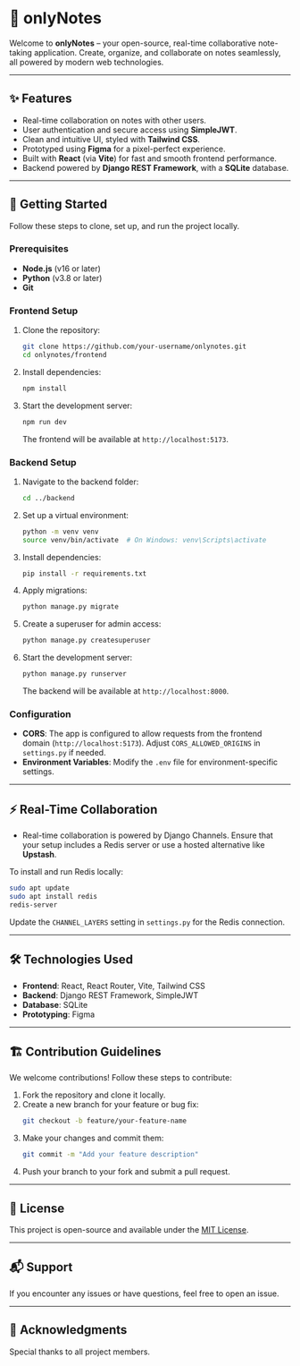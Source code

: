 # 📝 onlyNotes

Welcome to **onlyNotes** – your open-source, real-time collaborative note-taking application. Create, organize, and collaborate on notes seamlessly, all powered by modern web technologies.

---

## ✨ Features
- Real-time collaboration on notes with other users.
- User authentication and secure access using **SimpleJWT**.
- Clean and intuitive UI, styled with **Tailwind CSS**.
- Prototyped using **Figma** for a pixel-perfect experience.
- Built with **React** (via **Vite**) for fast and smooth frontend performance.
- Backend powered by **Django REST Framework**, with a **SQLite** database.

---

## 🚀 Getting Started

Follow these steps to clone, set up, and run the project locally.

### Prerequisites
- **Node.js** (v16 or later)
- **Python** (v3.8 or later)
- **Git**

### Frontend Setup
1. Clone the repository:
   ```bash
   git clone https://github.com/your-username/onlynotes.git
   cd onlynotes/frontend
   ```

2. Install dependencies:
   ```bash
   npm install
   ```

3. Start the development server:
   ```bash
   npm run dev
   ```

   The frontend will be available at `http://localhost:5173`.

### Backend Setup
1. Navigate to the backend folder:
   ```bash
   cd ../backend
   ```

2. Set up a virtual environment:
   ```bash
   python -m venv venv
   source venv/bin/activate  # On Windows: venv\Scripts\activate
   ```

3. Install dependencies:
   ```bash
   pip install -r requirements.txt
   ```

4. Apply migrations:
   ```bash
   python manage.py migrate
   ```

5. Create a superuser for admin access:
   ```bash
   python manage.py createsuperuser
   ```

6. Start the development server:
   ```bash
   python manage.py runserver
   ```

   The backend will be available at `http://localhost:8000`.

### Configuration
- **CORS**: The app is configured to allow requests from the frontend domain (`http://localhost:5173`). Adjust `CORS_ALLOWED_ORIGINS` in `settings.py` if needed.
- **Environment Variables**: Modify the `.env` file for environment-specific settings.

---

## ⚡ Real-Time Collaboration
- Real-time collaboration is powered by Django Channels. Ensure that your setup includes a Redis server or use a hosted alternative like **Upstash**.

To install and run Redis locally:
```bash
sudo apt update
sudo apt install redis
redis-server
```

Update the `CHANNEL_LAYERS` setting in `settings.py` for the Redis connection.

---

## 🛠 Technologies Used
- **Frontend**: React, React Router, Vite, Tailwind CSS
- **Backend**: Django REST Framework, SimpleJWT
- **Database**: SQLite
- **Prototyping**: Figma

---

## 🏗️ Contribution Guidelines
We welcome contributions! Follow these steps to contribute:

1. Fork the repository and clone it locally.
2. Create a new branch for your feature or bug fix:
   ```bash
   git checkout -b feature/your-feature-name
   ```
3. Make your changes and commit them:
   ```bash
   git commit -m "Add your feature description"
   ```
4. Push your branch to your fork and submit a pull request.

---

## 📜 License
This project is open-source and available under the [MIT License](LICENSE).

---

## 📬 Support
If you encounter any issues or have questions, feel free to open an issue.

---

## 🌟 Acknowledgments
Special thanks to all project members.
